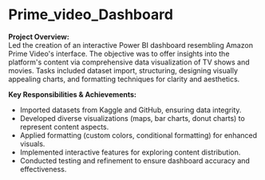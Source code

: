 # Prime_video_Dashboard

**Project Overview:**  
Led the creation of an interactive Power BI dashboard resembling Amazon Prime Video's interface. The objective was to offer insights into the platform's content via comprehensive data visualization of TV shows and movies. Tasks included dataset import, structuring, designing visually appealing charts, and formatting techniques for clarity and aesthetics.

**Key Responsibilities & Achievements:**  
- Imported datasets from Kaggle and GitHub, ensuring data integrity.
- Developed diverse visualizations (maps, bar charts, donut charts) to represent content aspects.
- Applied formatting (custom colors, conditional formatting) for enhanced visuals.
- Implemented interactive features for exploring content distribution.
- Conducted testing and refinement to ensure dashboard accuracy and effectiveness.
